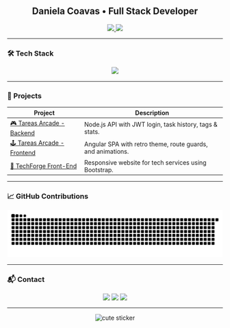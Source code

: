 <h2 align="center">Daniela Coavas • Full Stack Developer</h2>

<p align="center">
  <a href="https://github.com/dannysophi17">
    <img src="https://github-readme-stats.vercel.app/api?username=dannysophi17&show_icons=true&theme=rose_pine&hide_title=false&hide_border=false&title_color=800020&icon_color=800020&text_color=5e2b2b&bg_color=fff0f3" width="420"/>
  </a>
  <a href="https://github.com/dannysophi17">
    <img src="https://github-readme-stats.vercel.app/api/top-langs/?username=dannysophi17&layout=compact&theme=rose_pine&hide_border=false&title_color=800020&text_color=5e2b2b&bg_color=fff0f3" width="300"/>
  </a>
</p>

---

### 🛠 Tech Stack

<p align="center">
  <img src="https://skillicons.dev/icons?i=js,ts,html,css,scss,angular,nodejs,express,mongodb,firebase,bootstrap,figma,git,github,vscode" />
</p>

---

### 📁 Projects

| Project | Description |
|--------|-------------|
| [🎮 Tareas Arcade - Backend](https://github.com/dannysophi17/Backend-Tareas-Arcade) | Node.js API with JWT login, task history, tags & stats. |
| [🕹️ Tareas Arcade - Frontend](https://github.com/dannysophi17/Tareas-arcade-final) | Angular SPA with retro theme, route guards, and animations. |
| [💼 TechForge Front-End](https://github.com/dannysophi17/TechForge_Front_end) | Responsive website for tech services using Bootstrap. |

---

### 📈 GitHub Contributions

<p align="center">
  <img src="https://raw.githubusercontent.com/dannysophi17/dannysophi17/output/github-contribution-grid-snake.svg" />
</p>

---

### 📬 Contact

<p align="center">
  <a href="https://www.linkedin.com/in/daniela-coavas-desarrolladoraweb/"><img src="https://img.shields.io/badge/LinkedIn-800020?style=flat-square&logo=linkedin&logoColor=white"/></a>
  <a href="mailto:danielacoavas@gmail.com"><img src="https://img.shields.io/badge/Gmail-5e2b2b?style=flat-square&logo=gmail&logoColor=white"/></a>
  <a href="https://github.com/dannysophi17"><img src="https://img.shields.io/badge/GitHub-202020?style=flat-square&logo=github&logoColor=white"/></a>
</p>

---

<p align="center">
  <img src="https://media.giphy.com/media/VbnUQpnihPSIgIXuZv/giphy.gif" width="140" alt="cute sticker" />
</p>




